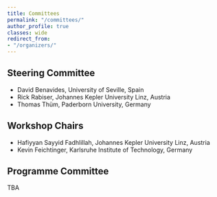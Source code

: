 ```yaml
---
title: Committees
permalink: "/committees/"
author_profile: true
classes: wide
redirect_from:
- "/organizers/"
---
```


## Steering Committee
* David Benavides, University of Seville, Spain
* Rick Rabiser, Johannes Kepler University Linz, Austria
* Thomas Thüm, Paderborn University, Germany

## Workshop Chairs
* Hafiyyan Sayyid	Fadhlillah, Johannes Kepler University Linz, Austria
* Kevin Feichtinger, Karlsruhe Institute of Technology, Germany

## Programme Committee
TBA   
 
